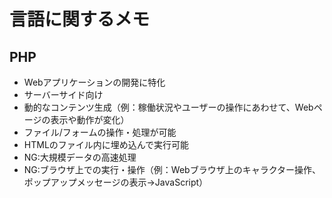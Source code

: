 # 言語に関するメモ

## PHP
- Webアプリケーションの開発に特化
- サーバーサイド向け
- 動的なコンテンツ生成（例：稼働状況やユーザーの操作にあわせて、Webページの表示や動作が変化）
- ファイル/フォームの操作・処理が可能
- HTMLのファイル内に埋め込んで実行可能
- NG:大規模データの高速処理
- NG:ブラウザ上での実行・操作（例：Webブラウザ上のキャラクター操作、ポップアップメッセージの表示→JavaScript）
